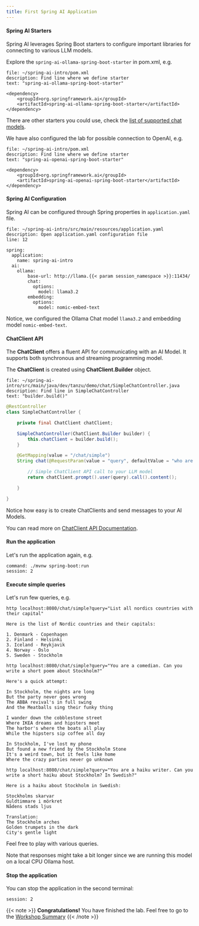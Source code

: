 ```yaml
---
title: First Spring AI Application
---
```


#### Spring AI Starters

Spring AI leverages Spring Boot starters to configure important libraries
for connecting to various LLM models. 

Explore the `spring-ai-ollama-spring-boot-starter` in pom.xml, e.g.

```editor:select-matching-text
file: ~/spring-ai-intro/pom.xml
description: Find line where we define starter
text: "spring-ai-ollama-spring-boot-starter"
```

```
<dependency>
	<groupId>org.springframework.ai</groupId>
	<artifactId>spring-ai-ollama-spring-boot-starter</artifactId>
</dependency>
```

There are other starters you could use, check the
[list of supported chat models](https://docs.spring.io/spring-ai/reference/api/chat/comparison.html).

We have also configured the lab for possible connection to OpenAI, e.g.

```editor:select-matching-text
file: ~/spring-ai-intro/pom.xml
description: Find line where we define starter
text: "spring-ai-openai-spring-boot-starter"
```

```
<dependency>
	<groupId>org.springframework.ai</groupId>
	<artifactId>spring-ai-openai-spring-boot-starter</artifactId>
</dependency>
```

#### Spring AI Configuration

Spring AI can be configured through Spring properties in `application.yaml` file.

```editor:open-file
file: ~/spring-ai-intro/src/main/resources/application.yaml
description: Open application.yaml configuration file
line: 12
```

```
spring:
  application:
    name: spring-ai-intro
  ai:
    ollama:
        base-url: http://llama.{{< param session_namespace >}}:11434/
        chat:
          options:
            model: llama3.2
        embedding:
          options:
            model: nomic-embed-text
```

Notice, we configured the Ollama Chat model `llama3.2` and embedding model `nomic-embed-text`.

#### ChatClient API

The **ChatClient** offers a fluent API for communicating with an AI Model.
It supports both synchronous and streaming programming model.

The **ChatClient** is created using **ChatClient.Builder** object.


```editor:select-matching-text
file: ~/spring-ai-intro/src/main/java/dev/tanzu/demo/chat/SimpleChatController.java
description: Find line in SimpleChatController
text: "builder.build()"
```

```Java
@RestController
class SimpleChatController {

    private final ChatClient chatClient;

    SimpleChatController(ChatClient.Builder builder) {
        this.chatClient = builder.build();
    }

    @GetMapping(value = "/chat/simple")
    String chat(@RequestParam(value = "query", defaultValue = "who are you") String query) {

        // Simple ChatClient API call to your LLM model
        return chatClient.prompt().user(query).call().content();

    }

}
```

Notice how easy is to create ChatClients and send messages to your AI Models.

You can read more on [ChatClient API Documentation](https://docs.spring.io/spring-ai/reference/api/chatclient.html).

#### Run the application

Let's run the application again, e.g.

```terminal:execute
command: ./mvnw spring-boot:run
session: 2
```

#### Execute simple queries

Let's run few queries, e.g.

```execute
http localhost:8080/chat/simple?query="List all nordics countries with their capital"
```

```
Here is the list of Nordic countries and their capitals:

1. Denmark - Copenhagen
2. Finland - Helsinki
3. Iceland - Reykjavik
4. Norway - Oslo
5. Sweden - Stockholm
```

```execute
http localhost:8080/chat/simple?query="You are a comedian. Can you write a short poem about Stockholm?"
```

```
Here's a quick attempt:

In Stockholm, the nights are long
But the party never goes wrong
The ABBA revival's in full swing
And the Meatballs sing their funky thing

I wander down the cobblestone street
Where IKEA dreams and hipsters meet
The harbor's where the boats all play
While the hipsters sip coffee all day

In Stockholm, I've lost my phone
But found a new friend by the Stockholm Stone
It's a weird town, but it feels like home
Where the crazy parties never go unknown
```

```execute
http localhost:8080/chat/simple?query="You are a haiku writer. Can you write a short haiku about Stockholm? In Swedish?" 
```

```
Here is a haiku about Stockholm in Swedish:

Stockholms skarvar
Guldtimmare i mörkret
Nådens stads ljus

Translation:
The Stockholm arches
Golden trumpets in the dark
City's gentle light
```

Feel free to play with various queries. 

Note that responses might take a bit longer since we are running
this model on a local CPU Ollama host.

#### Stop the application

You can stop the application in the second terminal:

```terminal:interrupt
session: 2
```

{{< note >}}
**Congratulations!** You have finished the lab. Feel free to go to the [Workshop Summary](../99-workshop-summary)
{{< /note >}}